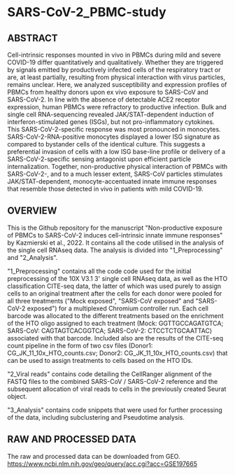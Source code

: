 # SARS-CoV-2_PBMC-study

## ABSTRACT

Cell-intrinsic responses mounted in vivo in PBMCs during mild and severe COVID-19 differ quantitatively and qualitatively. Whether they are triggered by signals emitted by productively infected cells of the respiratory tract or are, at least partially, resulting from physical interaction with virus particles, remains unclear. Here, we analyzed susceptibility and expression profiles of PBMCs from healthy donors upon ex vivo exposure to SARS-CoV and SARS-CoV-2. In line with the absence of detectable ACE2 receptor expression, human PBMCs were refractory to productive infection. Bulk and single cell RNA-sequencing revealed JAK/STAT-dependent induction of interferon-stimulated genes (ISGs), but not pro-inflammatory cytokines. This SARS-CoV-2-specific response was most pronounced in monocytes. SARS-CoV-2-RNA-positive monocytes displayed a lower ISG signature as compared to bystander cells of the identical culture. This suggests a preferential invasion of cells with a low ISG base-line profile or delivery of a SARS-CoV-2-specific sensing antagonist upon efficient particle internalization. Together, non-productive physical interaction of PBMCs with SARS-CoV-2-, and to a much lesser extent, SARS-CoV particles stimulates JAK/STAT-dependent, monocyte-accentuated innate immune responses that resemble those detected in vivo in patients with mild COVID-19.


## OVERVIEW

This is the Github repository for the manuscript "Non-productive exposure of PBMCs to SARS-CoV-2 induces cell-intrinsic innate immune responses" by Kazmierski et al., 2022. It contains all the code utilised in the analysis of the single cell RNAseq data. The analysis is divided into "1_Preprocessing" and "2_Analysis". 

"1_Preprocessing" contains all the code code used for the initial preprocessing of the 10X V3.1 3' single cell RNAseq data, as well as the HTO classification CITE-seq data, the latter of which was used purely to assign cells to an original treatment after the cells for each donor were pooled for all three treatments ("Mock exposed", "SARS-CoV exposed" and "SARS-CoV-2 exposed") for a multiplexed Chromium controller run. Each cell barcode was allocated to the different treatments based on the enrichment of the HTO oligo assigned to each treatment (Mock: GGTTGCCAGATGTCA; SARS-CoV: CAGTAGTCACGGTCA; SARS-CoV-2: CTCCTCTGCAATTAC) associated with that barcode. Included also are the results of the CITE-seq count pipeline in the form of two csv files (Donor1: CG_JK_11_10x_HTO_counts.csv; Donor2: CG_JK_11_10x_HTO_counts.csv) that can be used to assign treatments to cells based on the HTO IDs. 

"2_Viral reads" contains code detailing the CellRanger alignment of the FASTQ files to the combined SARS-CoV / SARS-CoV-2 reference and the subsequent allocation of viral reads to cells in the previously created Seurat object.

"3_Analysis" contains code snippets that were used for further processing of the data, including subclustering and Pseudotime analysis.


## RAW AND PROCESSED DATA

The raw and processed data can be downloaded from GEO.
https://www.ncbi.nlm.nih.gov/geo/query/acc.cgi?acc=GSE197665
